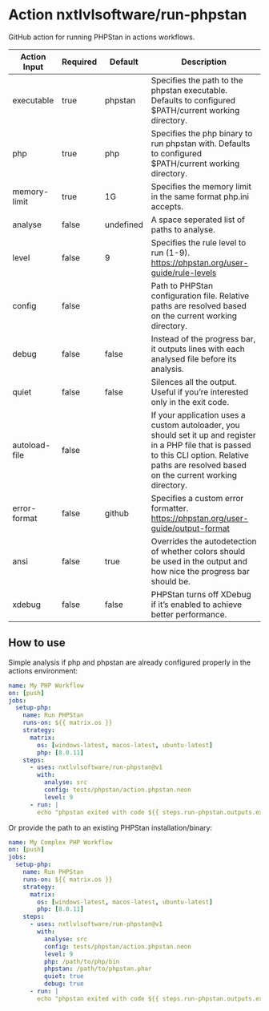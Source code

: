 # Action nxtlvlsoftware/run-phpstan

GitHub action for running PHPStan in actions workflows.

| Action Input  | Required | Default   | Description                                                                            |
| ------------  | -------- | --------  | ------------------------------------------------------------------------------------- |
| executable    | true     | phpstan   | Specifies the path to the phpstan executable. Defaults to configured $PATH/current working directory. |
| php           | true     | php       | Specifies the php binary to run phpstan with. Defaults to configured $PATH/current working directory. |
| memory-limit  | true     | 1G        | Specifies the memory limit in the same format php.ini accepts. |
| analyse       | false    | undefined | A space seperated list of paths to analyse. |
| level         | false    | 9         | Specifies the rule level to run (1-9). https://phpstan.org/user-guide/rule-levels |
| config        | false    |           | Path to PHPStan configuration file. Relative paths are resolved based on the current working directory. |
| debug         | false    | false     | Instead of the progress bar, it outputs lines with each analysed file before its analysis. |
| quiet         | false    | false     | Silences all the output. Useful if you’re interested only in the exit code. |
| autoload-file | false    |           | If your application uses a custom autoloader, you should set it up and register in a PHP file that is passed to this CLI option. Relative paths are resolved based on the current working directory. |
| error-format  | false    | github    | Specifies a custom error formatter. https://phpstan.org/user-guide/output-format |
| ansi          | false    | true      | Overrides the autodetection of whether colors should be used in the output and how nice the progress bar should be. |
| xdebug        | false    | false     | PHPStan turns off XDebug if it’s enabled to achieve better performance. |

## How to use
Simple analysis if php and phpstan are already configured properly in the actions environment:

```yml
name: My PHP Workflow
on: [push]
jobs:
  setup-php:
    name: Run PHPStan
    runs-on: ${{ matrix.os }}
    strategy:
      matrix:
        os: [windows-latest, macos-latest, ubuntu-latest]
        php: [8.0.11]
    steps:
      - uses: nxtlvlsoftware/run-phpstan@v1
        with:
          analyse: src
          config: tests/phpstan/action.phpstan.neon
          level: 9
      - run: |
        echo "phpstan exited with code ${{ steps.run-phpstan.outputs.exit-code }}"
```

Or provide the path to an existing PHPStan installation/binary:
```yml
name: My Complex PHP Workflow
on: [push]
jobs:
  setup-php:
    name: Run PHPStan
    runs-on: ${{ matrix.os }}
    strategy:
      matrix:
        os: [windows-latest, macos-latest, ubuntu-latest]
        php: [8.0.11]
    steps:
      - uses: nxtlvlsoftware/run-phpstan@v1
        with:
          analyse: src
          config: tests/phpstan/action.phpstan.neon
          level: 9
          php: /path/to/php/bin
          phpstan: /path/to/phpstan.phar
          quiet: true
          debug: true
      - run: |
        echo "phpstan exited with code ${{ steps.run-phpstan.outputs.exit-code }}"
```
